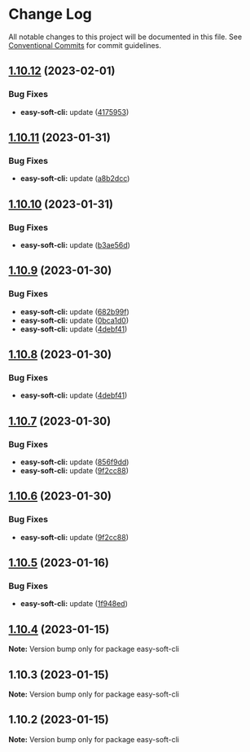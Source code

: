 # Change Log

All notable changes to this project will be documented in this file. See [Conventional Commits](https://conventionalcommits.org) for commit guidelines.

## [1.10.12](https://github.com/kityandhero/easy-soft-framework/compare/easy-soft-cli@1.10.11...easy-soft-cli@1.10.12) (2023-02-01)

### Bug Fixes

- **easy-soft-cli:** update ([4175953](https://github.com/kityandhero/easy-soft-framework/commit/4175953c232dc9ed57d262bd59206321ea3102a2))

## [1.10.11](https://github.com/kityandhero/easy-soft-framework/compare/easy-soft-cli@1.10.10...easy-soft-cli@1.10.11) (2023-01-31)

### Bug Fixes

- **easy-soft-cli:** update ([a8b2dcc](https://github.com/kityandhero/easy-soft-framework/commit/a8b2dccf559605228bc2156302c8264c6bfaffbb))

## [1.10.10](https://github.com/kityandhero/easy-soft-framework/compare/easy-soft-cli@1.10.9...easy-soft-cli@1.10.10) (2023-01-31)

### Bug Fixes

- **easy-soft-cli:** update ([b3ae56d](https://github.com/kityandhero/easy-soft-framework/commit/b3ae56d7b7bb9b8c7055e9401fcb389d4bbc6cbe))

## [1.10.9](https://github.com/kityandhero/easy-soft-framework/compare/easy-soft-cli@1.10.7...easy-soft-cli@1.10.9) (2023-01-30)

### Bug Fixes

- **easy-soft-cli:** update ([682b99f](https://github.com/kityandhero/easy-soft-framework/commit/682b99fd7ba07b26cb9b9a9e44762be84977784c))
- **easy-soft-cli:** update ([0bca1d0](https://github.com/kityandhero/easy-soft-framework/commit/0bca1d07d7459a2c1d78a6504b684b07ed9fefaf))
- **easy-soft-cli:** update ([4debf41](https://github.com/kityandhero/easy-soft-framework/commit/4debf4147b24b32f17b814153b31850a6c1b9c47))

## [1.10.8](https://github.com/kityandhero/easy-soft-framework/compare/easy-soft-cli@1.10.7...easy-soft-cli@1.10.8) (2023-01-30)

### Bug Fixes

- **easy-soft-cli:** update ([4debf41](https://github.com/kityandhero/easy-soft-framework/commit/4debf4147b24b32f17b814153b31850a6c1b9c47))

## [1.10.7](https://github.com/kityandhero/easy-soft-framework/compare/easy-soft-cli@1.10.5...easy-soft-cli@1.10.7) (2023-01-30)

### Bug Fixes

- **easy-soft-cli:** update ([856f9dd](https://github.com/kityandhero/easy-soft-framework/commit/856f9ddb649c4077e22bc6d17276c814e93e796b))
- **easy-soft-cli:** update ([9f2cc88](https://github.com/kityandhero/easy-soft-framework/commit/9f2cc88ecbf09c260d6032beafa8a12e79149a83))

## [1.10.6](https://github.com/kityandhero/easy-soft-framework/compare/easy-soft-cli@1.10.5...easy-soft-cli@1.10.6) (2023-01-30)

### Bug Fixes

- **easy-soft-cli:** update ([9f2cc88](https://github.com/kityandhero/easy-soft-framework/commit/9f2cc88ecbf09c260d6032beafa8a12e79149a83))

## [1.10.5](https://github.com/kityandhero/easy-soft-framework/compare/easy-soft-cli@1.10.4...easy-soft-cli@1.10.5) (2023-01-16)

### Bug Fixes

- **easy-soft-cli:** update ([1f948ed](https://github.com/kityandhero/easy-soft-framework/commit/1f948ed93bfe653d766203272e14f30be51e1bf3))

## [1.10.4](https://github.com/kityandhero/easy-soft-framework/compare/easy-soft-cli@1.10.3...easy-soft-cli@1.10.4) (2023-01-15)

**Note:** Version bump only for package easy-soft-cli

## 1.10.3 (2023-01-15)

**Note:** Version bump only for package easy-soft-cli

## 1.10.2 (2023-01-15)

**Note:** Version bump only for package easy-soft-cli

